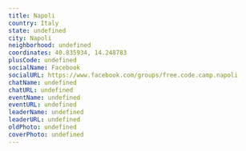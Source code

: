 ```yaml
---
title: Napoli
country: Italy
state: undefined
city: Napoli
neighborhood: undefined
coordinates: 40.835934, 14.248783
plusCode: undefined
socialName: Facebook
socialURL: https://www.facebook.com/groups/free.code.camp.napoli
chatName: undefined
chatURL: undefined
eventName: undefined
eventURL: undefined
leaderName: undefined
leaderURL: undefined
oldPhoto: undefined
coverPhoto: undefined
---
```

